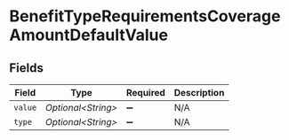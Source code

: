 # BenefitTypeRequirementsCoverageAmountDefaultValue


## Fields

| Field               | Type                | Required            | Description         |
| ------------------- | ------------------- | ------------------- | ------------------- |
| `value`             | *Optional\<String>* | :heavy_minus_sign:  | N/A                 |
| `type`              | *Optional\<String>* | :heavy_minus_sign:  | N/A                 |